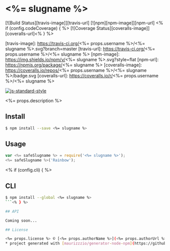 # <%= slugname %> 

[![Build Status][travis-image]][travis-url] [![npm][npm-image]][npm-url] <% if (config.codeCoverage) { %> [![Coverage Status][coveralls-image]][coveralls-url]<% } %>

[travis-image]: https://travis-ci.org/<%= props.username %>/<%= slugname %>.svg?branch=master
[travis-url]: https://travis-ci.org/<%= props.username %>/<%= slugname %>
[npm-image]: https://img.shields.io/npm/v/<%= slugname %>.svg?style=flat
[npm-url]: https://npmjs.org/package/<%= slugname %>
[coveralls-image]: https://coveralls.io/repos/<%= props.username %>/<%= slugname %>/badge.svg
[coveralls-url]: https://coveralls.io/r/<%= props.username %>/<%= slugname %>

[![js-standard-style](https://cdn.rawgit.com/feross/standard/master/badge.svg)](https://github.com/feross/standard)

<%= props.description %>

## Install

```sh
$ npm install --save <%= slugname %>
```

## Usage

```js
var <%= safeSlugname %> = require('<%= slugname %>');
<%= safeSlugname %>('Rainbow');
```
<% if (config.cli) { %>
## CLI
```sh
$ npm install --global <%= slugname %>
```<% } %>

## API

Coming soon...

## License

<%= props.license %> © [<%= props.authorName %>](<%= props.authorUrl %>)
* project generated with [maurizzzio/generator-node-npm](https://github.com/maurizzzio/generator-node-npm) *
